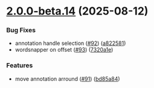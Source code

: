 # [2.0.0-beta.14](https://github.com/GhentCDH/annotated_text/compare/v2.0.0-beta.13...v2.0.0-beta.14) (2025-08-12)


### Bug Fixes

* annotation handle selection ([#92](https://github.com/GhentCDH/annotated_text/issues/92)) ([a822581](https://github.com/GhentCDH/annotated_text/commit/a822581e777387a0283379b28eb609e8103d9026))
* wordsnapper on offset ([#93](https://github.com/GhentCDH/annotated_text/issues/93)) ([7320a1e](https://github.com/GhentCDH/annotated_text/commit/7320a1e4421be6edcf1c82fe3a601fab3c1b571c))


### Features

* move annotation arround ([#91](https://github.com/GhentCDH/annotated_text/issues/91)) ([bd85a84](https://github.com/GhentCDH/annotated_text/commit/bd85a84800edc6b269d017779fc49d8170798f3a))



